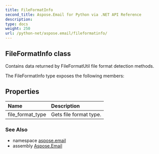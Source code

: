 ```yaml
---
title: FileFormatInfo
second_title: Aspose.Email for Python via .NET API Reference
description: 
type: docs
weight: 250
url: /python-net/aspose.email/fileformatinfo/
---
```


## FileFormatInfo class

Contains data returned by FileFormatUtil file format detection methods.

The FileFormatInfo type exposes the following members:
## Properties
| Name | Description |
| :- | :- |
|file_format_type|Gets file format type.|

### See Also

* namespace [aspose.email](/email/python-net/aspose.email/)
* assembly [Aspose.Email](/email/python-net/)

